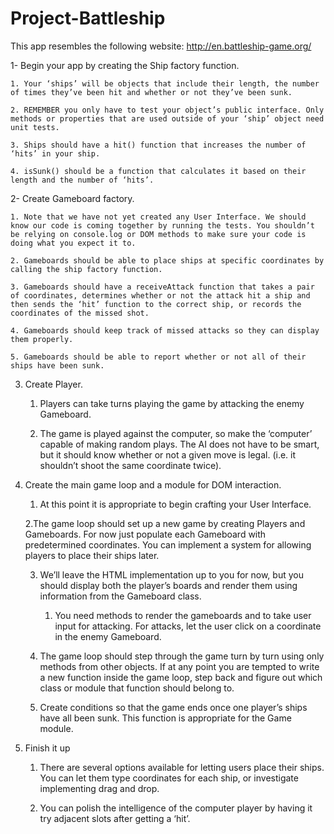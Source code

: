 # Project-Battleship

This app resembles the following website: http://en.battleship-game.org/

1- Begin your app by creating the Ship factory function.

    1. Your ‘ships’ will be objects that include their length, the number of times they’ve been hit and whether or not they’ve been sunk.

    2. REMEMBER you only have to test your object’s public interface. Only methods or properties that are used outside of your ‘ship’ object need unit tests.

    3. Ships should have a hit() function that increases the number of ‘hits’ in your ship.

    4. isSunk() should be a function that calculates it based on their length and the number of ‘hits’.

2- Create Gameboard factory.

    1. Note that we have not yet created any User Interface. We should know our code is coming together by running the tests. You shouldn’t be relying on console.log or DOM methods to make sure your code is doing what you expect it to.

    2. Gameboards should be able to place ships at specific coordinates by calling the ship factory function.

    3. Gameboards should have a receiveAttack function that takes a pair of coordinates, determines whether or not the attack hit a ship and then sends the ‘hit’ function to the correct ship, or records the coordinates of the missed shot.

    4. Gameboards should keep track of missed attacks so they can display them properly.

    5. Gameboards should be able to report whether or not all of their ships have been sunk.

3. Create Player.

   1. Players can take turns playing the game by attacking the enemy Gameboard.

   2. The game is played against the computer, so make the ‘computer’ capable of making random plays. The AI does not have to be smart, but it should know whether or not a given move is legal. (i.e. it shouldn’t shoot the same coordinate twice).

4. Create the main game loop and a module for DOM interaction.

    1. At this point it is appropriate to begin crafting your User Interface.

    2.The game loop should set up a new game by creating Players and Gameboards. For now just populate each Gameboard with predetermined coordinates. You can implement a system for allowing players to place their ships later.

    3. We’ll leave the HTML implementation up to you for now, but you should display both the player’s boards and render them using information from the Gameboard class.

        1. You need methods to render the gameboards and to take user input for attacking. For attacks, let the user click on a coordinate in the enemy Gameboard.

    4. The game loop should step through the game turn by turn using only methods from other objects. If at any point you are tempted to write a new function inside the game loop, step back and figure out which class or module that function should belong to.

    5. Create conditions so that the game ends once one player’s ships have all been sunk. This function is appropriate for the Game module.

5. Finish it up

    1. There are several options available for letting users place their ships. You can let them type coordinates for each ship, or investigate implementing drag and drop.

    2. You can polish the intelligence of the computer player by having it try adjacent slots after getting a ‘hit’.


